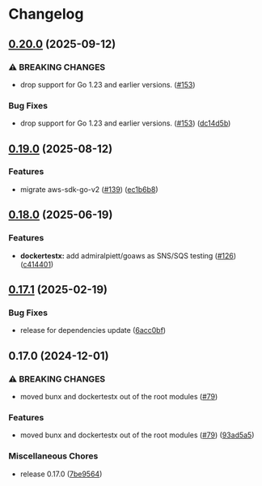 # Changelog

## [0.20.0](https://github.com/tier4/x-go/compare/dockertestx/v0.19.0...dockertestx/v0.20.0) (2025-09-12)


### ⚠ BREAKING CHANGES

* drop support for Go 1.23 and earlier versions. ([#153](https://github.com/tier4/x-go/issues/153))

### Bug Fixes

* drop support for Go 1.23 and earlier versions. ([#153](https://github.com/tier4/x-go/issues/153)) ([dc14d5b](https://github.com/tier4/x-go/commit/dc14d5b2d97e9e6a5c0bdd368e1a24abb0280129))

## [0.19.0](https://github.com/tier4/x-go/compare/dockertestx/v0.18.0...dockertestx/v0.19.0) (2025-08-12)


### Features

* migrate aws-sdk-go-v2 ([#139](https://github.com/tier4/x-go/issues/139)) ([ec1b6b8](https://github.com/tier4/x-go/commit/ec1b6b8c4709042c2912fbda9c95bc216b932837))

## [0.18.0](https://github.com/tier4/x-go/compare/dockertestx/v0.17.1...dockertestx/v0.18.0) (2025-06-19)


### Features

* **dockertestx:** add admiralpiett/goaws as SNS/SQS testing ([#126](https://github.com/tier4/x-go/issues/126)) ([c414401](https://github.com/tier4/x-go/commit/c4144012d5cabe38ffea1a649bb0b712278a5cc2))

## [0.17.1](https://github.com/tier4/x-go/compare/dockertestx/v0.17.0...dockertestx/v0.17.1) (2025-02-19)


### Bug Fixes

* release for dependencies update ([6acc0bf](https://github.com/tier4/x-go/commit/6acc0bfea35fc8b10c461f4dc5df783288fb4ce6))

## 0.17.0 (2024-12-01)


### ⚠ BREAKING CHANGES

* moved bunx and dockertestx out of the root modules ([#79](https://github.com/tier4/x-go/issues/79))

### Features

* moved bunx and dockertestx out of the root modules ([#79](https://github.com/tier4/x-go/issues/79)) ([93ad5a5](https://github.com/tier4/x-go/commit/93ad5a5e9198154502f1d19908524663fc20b1fa))


### Miscellaneous Chores

* release 0.17.0 ([7be9564](https://github.com/tier4/x-go/commit/7be956487ec133e7cb5420e93320cbfcf712b80b))
